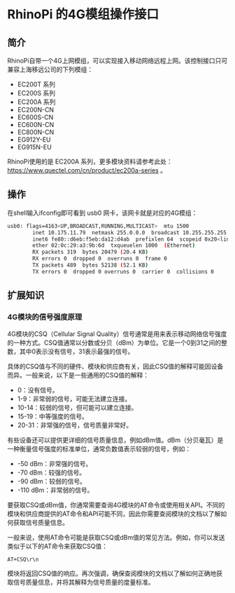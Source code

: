 # RhinoPi 的4G模组操作接口
## 简介
RhinoPi自带一个4G上网模组，可以实现接入移动网络远程上网。该控制接口只可兼容上海移远公司的下列模组：
- EC200T 系列
- EC200S 系列
- EC200A 系列
- EC200N-CN
- EC600S-CN
- EC600N-CN
- EC800N-CN
- EG912Y-EU
- EG915N-EU

RhinoPi使用的是 EC200A 系列，更多模块资料请参考此处：https://www.quectel.com/cn/product/ec200a-series 。
## 操作
在shell输入ifconfig即可看到 usb0 网卡，该网卡就是对应的4G模组：
```sh
usb0: flags=4163<UP,BROADCAST,RUNNING,MULTICAST>  mtu 1500
        inet 10.175.11.79  netmask 255.0.0.0  broadcast 10.255.255.255
        inet6 fe80::d6eb:f5eb:da12:d4ab  prefixlen 64  scopeid 0x20<link>
        ether 02:0c:29:a3:9b:6d  txqueuelen 1000  (Ethernet)
        RX packets 319  bytes 20479 (20.4 KB)
        RX errors 0  dropped 0  overruns 0  frame 0
        TX packets 489  bytes 52138 (52.1 KB)
        TX errors 0  dropped 0 overruns 0  carrier 0  collisions 0
```
## 扩展知识
### 4G模块的信号强度原理
4G模块的CSQ（Cellular Signal Quality）信号通常是用来表示移动网络信号强度的一种方式。CSQ值通常以分数或分贝（dBm）为单位。它是一个0到31之间的整数，其中0表示没有信号，31表示最强的信号。

具体的CSQ值与不同的硬件、模块和供应商有关，因此CSQ值的解释可能因设备而异。一般来说，以下是一些通用的CSQ值的解释：

- 0：没有信号。
- 1-9：非常弱的信号，可能无法建立连接。
- 10-14：较弱的信号，但可能可以建立连接。
- 15-19：中等强度的信号。
- 20-31：非常强的信号，信号质量非常好。

有些设备还可以提供更详细的信号质量信息，例如dBm值。dBm（分贝毫瓦）是一种衡量信号强度的标准单位，通常负数值表示较弱的信号，例如：

- -50 dBm：非常强的信号。
- -70 dBm：较强的信号。
- -90 dBm：较弱的信号。
- -110 dBm：非常弱的信号。

要获取CSQ或dBm值，你通常需要查询4G模块的AT命令或使用相关API。不同的模块和供应商提供的AT命令和API可能不同，因此你需要查阅模块的文档以了解如何获取信号质量信息。

一般来说，使用AT命令可能是获取CSQ或dBm值的常见方法。例如，你可以发送类似于以下的AT命令来获取CSQ值：

```sh
AT+CSQ\r\n
```

模块将返回CSQ值的响应。再次强调，确保查阅模块的文档以了解如何正确地获取信号质量信息，并将其解释为信号质量的度量标准。